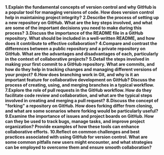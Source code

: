 **1.Explain the fundamental concepts of version control and why GitHub is a popular tool for managing versions of code. How does version control help in maintaining project integrity?**
**2.Describe the process of setting up a new repository on GitHub. What are the key steps involved, and what are some of the important decisions you need to make during this process?**
**3.Discuss the importance of the README file in a GitHub repository. What should be included in a well-written README, and how does it contribute to effective collaboration?**
**4.Compare and contrast the differences between a public repository and a private repository on GitHub. What are the advantages and disadvantages of each, particularly in the context of collaborative projects?**
**5.Detail the steps involved in making your first commit to a GitHub repository. What are commits, and how do they help in tracking changes and managing different versions of your project?**
**6.How does branching work in Git, and why is it an important feature for collaborative development on GitHub? Discuss the process of creating, using, and merging branches in a typical workflow.**
**7.Explore the role of pull requests in the GitHub workflow. How do they facilitate code review and collaboration, and what are the typical steps involved in creating and merging a pull request?**
**8.Discuss the concept of "forking" a repository on GitHub. How does forking differ from cloning, and what are some scenarios where forking would be particularly useful?**
**9.Examine the importance of issues and project boards on GitHub. How can they be used to track bugs, manage tasks, and improve project organization? Provide examples of how these tools can enhance collaborative efforts.**
**10.Reflect on common challenges and best practices associated with using GitHub for version control. What are some common pitfalls new users might encounter, and what strategies can be employed to overcome them and ensure smooth collaboration?**
